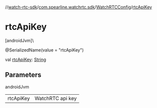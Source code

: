 //[watch-rtc-sdk](../../../index.md)/[com.spearline.watchrtc.sdk](../index.md)/[WatchRTCConfig](index.md)/[rtcApiKey](rtc-api-key.md)

# rtcApiKey

[androidJvm]\

@SerializedName(value = &quot;rtcApiKey&quot;)

val [rtcApiKey](rtc-api-key.md): [String](https://kotlinlang.org/api/latest/jvm/stdlib/kotlin/-string/index.html)

## Parameters

androidJvm

| | |
|---|---|
| rtcApiKey | WatchRTC api key |
